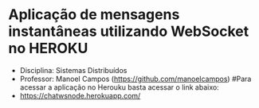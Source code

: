 # Aplicação de mensagens instantâneas utilizando WebSocket no HEROKU
 - Disciplina: Sistemas Distribuídos
 - Professor: Manoel Campos (https://github.com/manoelcampos)
#Para acessar a aplicação no Herouku basta acessar o link abaixo:
 - https://chatwsnode.herokuapp.com/
